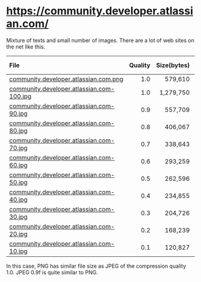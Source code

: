 # https://community.developer.atlassian.com/

Mixture of texts and small number of images. There are a lot of web sites on the net like this.

|File|Quality|Size(bytes)|% to PNG|
|:---|------:|----------:|-----:|
| [community.developer.atlassian.com.png](./community.developer.atlassian.com.png) | 1.0 | 579,610 | 100% |
| [community.developer.atlassian.com-100.jpg](./community.developer.atlassian.com-100.jpg) | 1.0 | 1,279,750 | 220% |
| [community.developer.atlassian.com-90.jpg](./community.developer.atlassian.com-90.jpg) | 0.9 | 557,709 | 97% |
| [community.developer.atlassian.com-80.jpg](./community.developer.atlassian.com-80.jpg) | 0.8 | 406,067 | 71% |
| [community.developer.atlassian.com-70.jpg](./community.developer.atlassian.com-70.jpg) | 0.7 | 338,643 | 59% |
| [community.developer.atlassian.com-60.jpg](./community.developer.atlassian.com-60.jpg) | 0.6 | 293,259 | 51% |
| [community.developer.atlassian.com-50.jpg](./community.developer.atlassian.com-50.jpg) | 0.5 | 262,596 | 46% |
| [community.developer.atlassian.com-40.jpg](./community.developer.atlassian.com-40.jpg) | 0.4 | 234,855 | 41% |
| [community.developer.atlassian.com-30.jpg](./community.developer.atlassian.com-30.jpg) | 0.3 | 204,726 | 36% |
| [community.developer.atlassian.com-20.jpg](./community.developer.atlassian.com-20.jpg) | 0.2 | 168,239 | 30% |
| [community.developer.atlassian.com-10.jpg](./community.developer.atlassian.com-10.jpg) | 0.1 | 120,827 | 21% |

In this case, PNG has similar file size as JPEG of the compression quality 1.0. JPEG 0.9f is quite similar to PNG.

